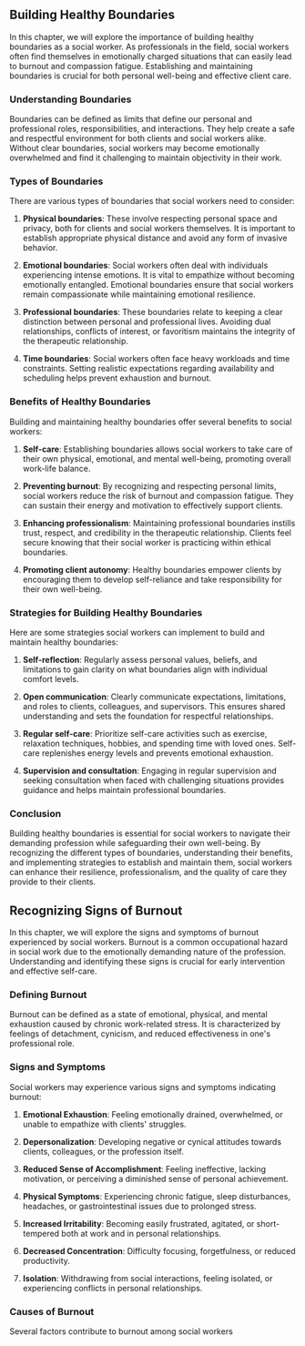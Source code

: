 Building Healthy Boundaries
--------------------------------------

In this chapter, we will explore the importance of building healthy boundaries as a social worker. As professionals in the field, social workers often find themselves in emotionally charged situations that can easily lead to burnout and compassion fatigue. Establishing and maintaining boundaries is crucial for both personal well-being and effective client care.

### Understanding Boundaries

Boundaries can be defined as limits that define our personal and professional roles, responsibilities, and interactions. They help create a safe and respectful environment for both clients and social workers alike. Without clear boundaries, social workers may become emotionally overwhelmed and find it challenging to maintain objectivity in their work.

### Types of Boundaries

There are various types of boundaries that social workers need to consider:

1. **Physical boundaries**: These involve respecting personal space and privacy, both for clients and social workers themselves. It is important to establish appropriate physical distance and avoid any form of invasive behavior.

2. **Emotional boundaries**: Social workers often deal with individuals experiencing intense emotions. It is vital to empathize without becoming emotionally entangled. Emotional boundaries ensure that social workers remain compassionate while maintaining emotional resilience.

3. **Professional boundaries**: These boundaries relate to keeping a clear distinction between personal and professional lives. Avoiding dual relationships, conflicts of interest, or favoritism maintains the integrity of the therapeutic relationship.

4. **Time boundaries**: Social workers often face heavy workloads and time constraints. Setting realistic expectations regarding availability and scheduling helps prevent exhaustion and burnout.

### Benefits of Healthy Boundaries

Building and maintaining healthy boundaries offer several benefits to social workers:

1. **Self-care**: Establishing boundaries allows social workers to take care of their own physical, emotional, and mental well-being, promoting overall work-life balance.

2. **Preventing burnout**: By recognizing and respecting personal limits, social workers reduce the risk of burnout and compassion fatigue. They can sustain their energy and motivation to effectively support clients.

3. **Enhancing professionalism**: Maintaining professional boundaries instills trust, respect, and credibility in the therapeutic relationship. Clients feel secure knowing that their social worker is practicing within ethical boundaries.

4. **Promoting client autonomy**: Healthy boundaries empower clients by encouraging them to develop self-reliance and take responsibility for their own well-being.

### Strategies for Building Healthy Boundaries

Here are some strategies social workers can implement to build and maintain healthy boundaries:

1. **Self-reflection**: Regularly assess personal values, beliefs, and limitations to gain clarity on what boundaries align with individual comfort levels.

2. **Open communication**: Clearly communicate expectations, limitations, and roles to clients, colleagues, and supervisors. This ensures shared understanding and sets the foundation for respectful relationships.

3. **Regular self-care**: Prioritize self-care activities such as exercise, relaxation techniques, hobbies, and spending time with loved ones. Self-care replenishes energy levels and prevents emotional exhaustion.

4. **Supervision and consultation**: Engaging in regular supervision and seeking consultation when faced with challenging situations provides guidance and helps maintain professional boundaries.

### Conclusion

Building healthy boundaries is essential for social workers to navigate their demanding profession while safeguarding their own well-being. By recognizing the different types of boundaries, understanding their benefits, and implementing strategies to establish and maintain them, social workers can enhance their resilience, professionalism, and the quality of care they provide to their clients.

Recognizing Signs of Burnout
---------------------------------------

In this chapter, we will explore the signs and symptoms of burnout experienced by social workers. Burnout is a common occupational hazard in social work due to the emotionally demanding nature of the profession. Understanding and identifying these signs is crucial for early intervention and effective self-care.

### Defining Burnout

Burnout can be defined as a state of emotional, physical, and mental exhaustion caused by chronic work-related stress. It is characterized by feelings of detachment, cynicism, and reduced effectiveness in one's professional role.

### Signs and Symptoms

Social workers may experience various signs and symptoms indicating burnout:

1. **Emotional Exhaustion**: Feeling emotionally drained, overwhelmed, or unable to empathize with clients' struggles.

2. **Depersonalization**: Developing negative or cynical attitudes towards clients, colleagues, or the profession itself.

3. **Reduced Sense of Accomplishment**: Feeling ineffective, lacking motivation, or perceiving a diminished sense of personal achievement.

4. **Physical Symptoms**: Experiencing chronic fatigue, sleep disturbances, headaches, or gastrointestinal issues due to prolonged stress.

5. **Increased Irritability**: Becoming easily frustrated, agitated, or short-tempered both at work and in personal relationships.

6. **Decreased Concentration**: Difficulty focusing, forgetfulness, or reduced productivity.

7. **Isolation**: Withdrawing from social interactions, feeling isolated, or experiencing conflicts in personal relationships.

### Causes of Burnout

Several factors contribute to burnout among social workers
